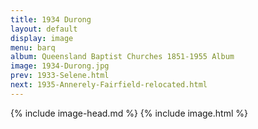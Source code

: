 ```yaml
---
title: 1934 Durong
layout: default
display: image
menu: barq
album: Queensland Baptist Churches 1851-1955 Album
image: 1934-Durong.jpg
prev: 1933-Selene.html
next: 1935-Annerely-Fairfield-relocated.html
---
```

{% include image-head.md %}
{% include image.html %}